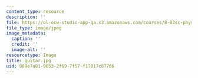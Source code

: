 ```yaml
---
content_type: resource
description: ''
file: https://ol-ocw-studio-app-qa.s3.amazonaws.com/courses/8-03sc-physics-iii-vibrations-and-waves-fall-2016/089e7a8196532f697f57f17017c87766_guitar.jpg
file_type: image/jpeg
image_metadata:
  caption: ''
  credit: ''
  image-alt: ''
resourcetype: Image
title: guitar.jpg
uid: 089e7a81-9653-2f69-7f57-f17017c87766
---
```

